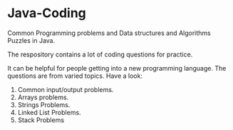 # Java-Coding
Common Programming problems and Data structures and Algorithms Puzzles in Java. 

The respository contains a lot of coding questions for practice. 

It can be helpful for people getting into a new programming language. 
The questions are from varied topics. 
Have a look: 

1. Common input/output problems. 
2. Arrays problems.
3. Strings Problems. 
4. Linked List Problems. 
5. Stack Problems
